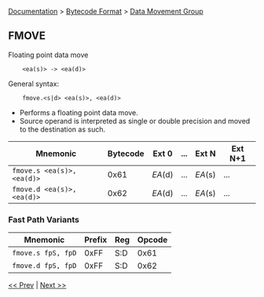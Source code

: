 [Documentation](../../README.md) > [Bytecode Format](../README.md) > [Data Movement Group](../InstructionsDataMovel.md)

## FMOVE

Floating point data move

        <ea(s)> -> <ea(d)>

General syntax:

        fmove.<s|d> <ea(s)>, <ea(d)>

* Performs a floating point data move.
* Source operand is interpreted as single or double precision and moved to the destination as such.

| Mnemonic | Bytecode | Ext 0 | ... | Ext N | Ext N+1 |
| - | - | - | - | - | - |
| `fmove.s <ea(s)>, <ea(d)>` | 0x61 | *EA*(d) | ... | *EA*(s) | ... |
| `fmove.d <ea(s)>, <ea(d)>` | 0x62 | *EA*(d) | ... | *EA*(s) | ... |

### Fast Path Variants

| Mnemonic | Prefix | Reg | Opcode |
| - | - | - | - |
| `fmove.s fpS, fpD` | 0xFF | S:D | 0x61 |
| `fmove.d fpS, fpD` | 0xFF | S:D | 0x62 |

[<< Prev](./d_09.md) | [Next >>](./d_11.md)
